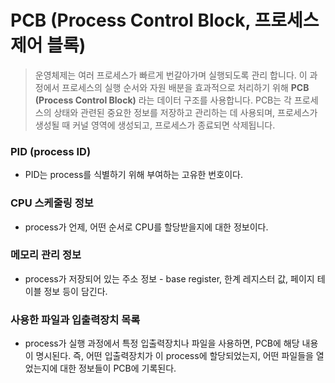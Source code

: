 # PCB (Process Control Block, 프로세스 제어 블록)

> 운영체제는 여러 프로세스가 빠르게 번갈아가며 실행되도록 관리 합니다.
> 이 과정에서 프로세스의 실행 순서와 자원 배분을 효과적으로 처리하기 위해 **PCB (Process Control Block)** 라는 데이터 구조를 사용합니다.
> PCB는 각 프로세스의 상태와 관련된 중요한 정보를 저장하고 관리하는 데 사용되며, 프로세스가 생성될 때 커널 영역에 생성되고, 프로세스가 종료되면 삭제됩니다.

### PID (process ID)
- PID는 process를 식별하기 위해 부여하는 고유한 번호이다.

### CPU 스케줄링 정보
- process가 언제, 어떤 순서로 CPU를 할당받을지에 대한 정보이다.

### 메모리 관리 정보
- process가 저장되어 있는 주소 정보 - base register, 한계 레지스터 값, 페이지 테이블 정보 등이 담긴다.

### 사용한 파일과 입출력장치 목록
- process가 실행 과정에서 특정 입출력장치나 파일을 사용하면, PCB에 해당 내용이 명시된다. 즉, 어떤 입출력장치가 이 process에 할당되었는지, 어떤 파일들을 열었는지에 대한 정보들이 PCB에 기록된다.
